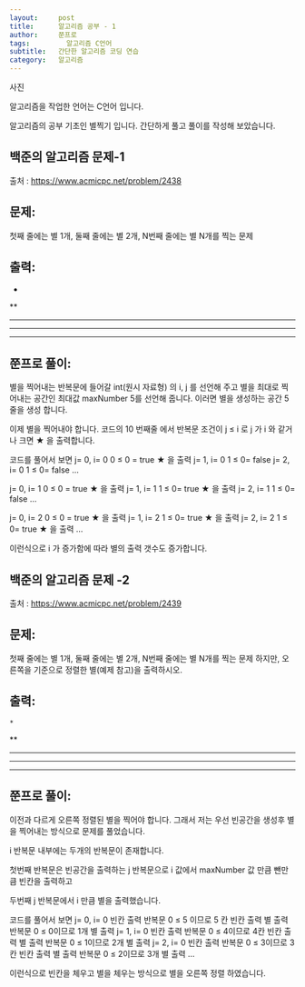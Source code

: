 ```yaml
---
layout:     post
title:      알고리즘 공부 - 1
author:     쭌프로
tags: 		  알고리즘 C언어
subtitle:   간단한 알고리즘 코딩 연습
category:   알고리즘
---
```

<!-- Start Writing Below in Markdown -->


사진

알고리즘을 작업한 언어는 C언어 입니다.

알고리즘의 공부 기초인 별찍기 입니다. 
간단하게 풀고 풀이를 작성해 보았습니다.

## 백준의 알고리즘 문제-1

출처 : https://www.acmicpc.net/problem/2438

## 문제:

첫째 줄에는 별 1개, 둘째 줄에는 별 2개, N번째 줄에는 별 N개를 찍는 문제

## 출력:

*
**
***
****
*****

## 쭌프로 풀이:
<script src="https://gist.github.com/alalstjr/939674d534195ce653c98097980d065a.js"></script>

별을 찍어내는 반복문에 들어갈 int(원시 자료형) 의 i, j 를 선언해 주고
별을 최대로 찍어내는 공간인 최대값 maxNumber 5를 선언해 줍니다. 
이러면 별을 생성하는 공간 5 줄을 생성 합니다.

이제 별을 찍어내야 합니다. 
코드의 10 번째줄 에서 반복문 조건이 j ≤ i 로 j 가 i 와 같거나 크면 ★ 을 출력합니다.

코드를 풀어서 보면
j= 0, i= 0
0 ≤ 0 = true ★ 을 출력
j= 1, i= 0
1 ≤ 0= false
j= 2, i= 0
1 ≤ 0= false
…

j= 0, i= 1
0 ≤ 0 = true ★ 을 출력
j= 1, i= 1
1 ≤ 0= true ★ 을 출력
j= 2, i= 1
1 ≤ 0= false
…

j= 0, i= 2
0 ≤ 0 = true ★ 을 출력
j= 1, i= 2
1 ≤ 0= true ★ 을 출력
j= 2, i= 2
1 ≤ 0= true ★ 을 출력
…

이런식으로 i 가 증가함에 따라 별의 출력 갯수도 증가합니다.

## 백준의 알고리즘 문제 -2

출처 : https://www.acmicpc.net/problem/2439

## 문제:

첫째 줄에는 별 1개, 둘째 줄에는 별 2개, N번째 줄에는 별 N개를 찍는 문제
하지만, 오른쪽을 기준으로 정렬한 별(예제 참고)을 출력하시오.

## 출력:

    *
   **
  ***
 ****
*****

## 쭌프로 풀이:

<script src="https://gist.github.com/alalstjr/8b6320c1cb07b70f3cd228b40254a633.js"></script>

이전과 다르게 오른쪽 정렬된 별을 찍어야 합니다.
그래서 저는 우선 빈공간을 생성후
별을 찍어내는 방식으로 문제를 풀었습니다.

i 반복문 내부에는 두개의 반복문이 존재합니다.

첫번째 반복문은 빈공간을 출력하는 j 반복문으로
i 값에서 maxNumber 값 만큼 뺀만큼 빈칸을 출력하고

두번째 j 반복문에서 i 만큼 별을 출력했습니다.

코드를 풀어서 보면
j= 0, i= 0
빈칸 출력 반복문 0 ≤ 5 이므로 5 칸 빈칸 출력
별 출력 반복문 0 ≤ 0이므로 1개 별 출력
j= 1, i= 0
빈칸 출력 반복문 0 ≤ 4이므로 4칸 빈칸 출력
별 출력 반복문 0 ≤ 1이므로 2개 별 출력
j= 2, i= 0
빈칸 출력 반복문 0 ≤ 3이므로 3칸 빈칸 출력
별 출력 반복문 0 ≤ 2이므로 3개 별 출력
…

이런식으로 빈칸을 체우고 별을 체우는 방식으로 
별을 오른쪽 정렬 하였습니다.
